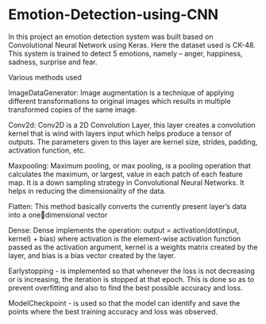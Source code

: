 # Emotion-Detection-using-CNN

  In this project an emotion detection system was built based on Convolutional Neural Network  using Keras. Here the dataset used is CK-48. This system is trained to detect 5 emotions,  namely – anger, happiness, sadness, surprise and fear.


Various methods used 

ImageDataGenerator: Image augmentation is a technique of applying different 
transformations to original images which results in multiple transformed copies of the same 
image.

Conv2d: Conv2D is a 2D Convolution Layer, this layer creates a convolution kernel that is 
wind with layers input which helps produce a tensor of outputs. The parameters given to 
this layer are kernel size, strides, padding, activation function, etc. 

Maxpooling: Maximum pooling, or max pooling, is a pooling operation that calculates the 
maximum, or largest, value in each patch of each feature map. It is a down sampling 
strategy in Convolutional Neural Networks. It helps in reducing the dimensionality of the 
data.

Flatten: This method basically converts the currently present layer’s data into a onedimensional vector

Dense: Dense implements the operation: output = activation(dot(input, kernel) + bias) 
where activation is the element-wise activation function passed as the activation argument, 
kernel is a weights matrix created by the layer, and bias is a bias vector created by the layer.

Earlystopping - is implemented so that whenever the loss is not decreasing or is increasing, 
the iteration is stopped at that epoch. This is done so as to prevent overfitting and also to 
find the best possible accuracy and loss.

ModelCheckpoint - is used so that the model can identify and save the points where the 
best training accuracy and loss was observed. 
